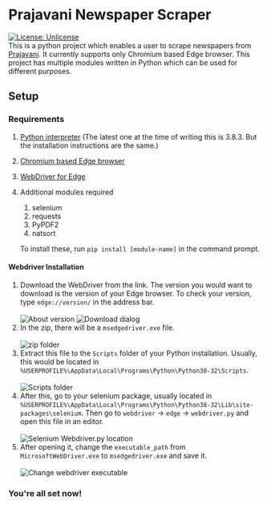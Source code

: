 # Prajavani Newspaper Scraper
[![License: Unlicense](https://img.shields.io/badge/license-Unlicense-blue.svg)](http://unlicense.org/)
<br/>This is a python project which enables a user to scrape newspapers from [Prajavani](http://epaper.prajavani.net). It currently supports only Chromium based Edge browser.
This project has multiple modules written in Python which can be used for different purposes.
## Setup
### Requirements
1. [Python interpreter](https://www.ics.uci.edu/~pattis/common/handouts/pythoneclipsejava/python.html) (The latest one at the time of writing this is 3.8.3. But the installation instructions are the same.)
2. [Chromium based Edge browser](https://www.microsoft.com/en-us/edge)
3. [WebDriver for Edge](https://msedgewebdriverstorage.z22.web.core.windows.net/)
4. Additional modules required
   1. selenium
   2. requests
   3. PyPDF2
   4. natsort
   
   To install these, run `pip install [module-name]` in the command prompt.
#### Webdriver Installation
1. Download the WebDriver from the link. The version you would want to download is the version of your Edge browser. To check your version, type `edge://version/` in the address bar.
<br/><br/>![About version](../assets/newspaper-scraper/edge-webdriver-download-delay-10ms.gif)
![Download dialog](../assets/newspaper-scraper/download-dialog.png)
2. In the zip, there will be a `msedgedriver.exe` file.<br/><br/>![zip folder](../assets/newspaper-scraper/zip-folder.png)
3. Extract this file to the `Scripts` folder of your Python installation. Usually, this would be located in `%USERPROFILE%\AppData\Local\Programs\Python\Python38-32\Scripts`.
<br/><br/>![Scripts folder](../assets/newspaper-scraper/script-folder.png)
4. After this, go to your selenium package, usually located in `%USERPROFILE%\AppData\Local\Programs\Python\Python38-32\Lib\site-packages\selenium`. Then go to `webdriver` -> `edge` -> `webdriver.py` and open this file in an editor.<br/><br/>![Selenium Webdriver.py location](../assets/newspaper-scraper/selenium-webdriver-location.gif)
5. After opening it, change the `executable_path` from `MicrosoftWebDriver.exe` to `msedgedriver.exe` and save it.<br/><br/>![Change webdriver executable](../assets/newspaper-scraper/change-webdriver.gif)
### You're all set now!
